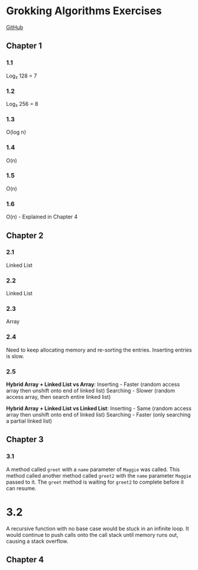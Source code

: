 # Grokking Algorithms Exercises

[GitHub](https://github.com/egonSchiele/grokking_algorithms)


## Chapter 1

### 1.1
Log₂ 128 = 7

### 1.2
Log₂ 256 = 8

### 1.3
O(log n)

### 1.4
O(n)

### 1.5
O(n)

### 1.6
O(n) - Explained in Chapter 4


## Chapter 2

### 2.1
Linked List

### 2.2
Linked List

### 2.3
Array

### 2.4
Need to keep allocating memory and re-sorting the entries. Inserting entries is slow.

### 2.5
**Hybrid Array + Linked List vs Array**:
Inserting - Faster (random access array then unshift onto end of linked list)
Searching - Slower (random access array, then search entire linked list)

**Hybrid Array + Linked List vs Linked List**:
Inserting - Same (random access array then unshift onto end of linked list)
Searching - Faster (only searching a partial linked list)


## Chapter 3

### 3.1
A method called `greet` with a `name` parameter of `Maggie` was called.
This method called another method called `greet2` with the `name` parameter `Maggie` passed to it.
The `greet` method is waiting for `greet2` to complete before it can resume.

# 3.2
A recursive function with no base case would be stuck in an infinite loop.
It would continue to push calls onto the call stack until memory runs out, causing a stack overflow.


## Chapter 4

